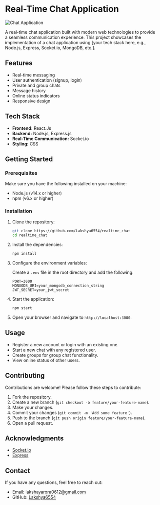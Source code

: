 # Real-Time Chat Application

![Chat Application](https://img.shields.io/badge/chat-application-blue.svg)

A real-time chat application built with modern web technologies to provide a seamless communication experience. This project showcases the implementation of a chat application using [your tech stack here, e.g., Node.js, Express, Socket.io, MongoDB, etc.].

## Features

- Real-time messaging
- User authentication (signup, login)
- Private and group chats
- Message history
- Online status indicators
- Responsive design

## Tech Stack

- **Frontend:** React.Js
- **Backend:** Node.js, Express.js
- **Real-Time Communication:** Socket.io
- **Styling:** CSS

## Getting Started

### Prerequisites

Make sure you have the following installed on your machine:

- Node.js (v14.x or higher)
- npm (v6.x or higher)

### Installation

1. Clone the repository:

    ```bash
    git clone https://github.com/Lakshya6554/realtime_chat
    cd realtime_chat
    ```

2. Install the dependencies:

    ```bash
    npm install
    ```

3. Configure the environment variables:

    Create a `.env` file in the root directory and add the following:

    ```env
    PORT=3000
    MONGODB_URI=your_mongodb_connection_string
    JWT_SECRET=your_jwt_secret
    ```

4. Start the application:

    ```bash
    npm start
    ```

5. Open your browser and navigate to `http://localhost:3000`.

## Usage

- Register a new account or login with an existing one.
- Start a new chat with any registered user.
- Create groups for group chat functionality.
- View online status of other users.

## Contributing

Contributions are welcome! Please follow these steps to contribute:

1. Fork the repository.
2. Create a new branch (`git checkout -b feature/your-feature-name`).
3. Make your changes.
4. Commit your changes (`git commit -m 'Add some feature'`).
5. Push to the branch (`git push origin feature/your-feature-name`).
6. Open a pull request.


## Acknowledgments

- [Socket.io](https://socket.io/)
- [Express](https://expressjs.com/)

## Contact

If you have any questions, feel free to reach out:

- Email: [lakshayarora0612@gmail.com](mailto:lakshayarora0612@gmail.com)
- GitHub: [Lakshya6554](https://github.com/Lakshya6554)
